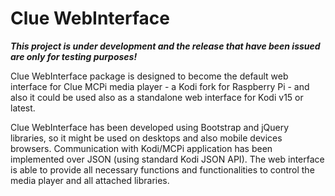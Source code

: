 # Clue WebInterface

_**This project is under development and the release that have been issued are only for testing purposes!**_

Clue WebInterface package is designed to become the default web interface for Clue MCPi 
media player - a Kodi fork for Raspberry Pi - and also it could be used also as a standalone 
web interface for Kodi v15 or latest.

Clue WebInterface has been developed using Bootstrap and jQuery libraries, so it might be used 
on desktops and also mobile devices browsers. Communication with Kodi/MCPi application has been 
implemented over JSON (using standard Kodi JSON API). The web interface is able to provide all 
necessary functions and functionalities to control the media player and all attached libraries.
